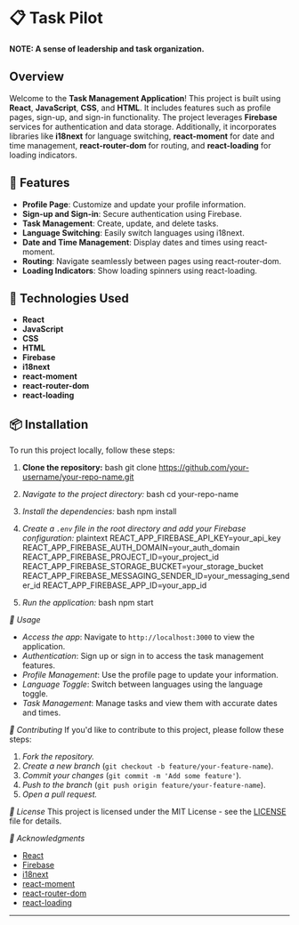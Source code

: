 # 📋 Task Pilot

**NOTE: A sense of leadership and task organization.**

## Overview

Welcome to the **Task Management Application**! This project is built using **React**, **JavaScript**, **CSS**, and **HTML**. It includes features such as profile pages, sign-up, and sign-in functionality. The project leverages **Firebase** services for authentication and data storage. Additionally, it incorporates libraries like **i18next** for language switching, **react-moment** for date and time management, **react-router-dom** for routing, and **react-loading** for loading indicators.

## 🎯 Features

- **Profile Page**: Customize and update your profile information.
- **Sign-up and Sign-in**: Secure authentication using Firebase.
- **Task Management**: Create, update, and delete tasks.
- **Language Switching**: Easily switch languages using i18next.
- **Date and Time Management**: Display dates and times using react-moment.
- **Routing**: Navigate seamlessly between pages using react-router-dom.
- **Loading Indicators**: Show loading spinners using react-loading.

## 🚀 Technologies Used

- **React**
- **JavaScript**
- **CSS**
- **HTML**
- **Firebase**
- **i18next**
- **react-moment**
- **react-router-dom**
- **react-loading**

## 📦 Installation

To run this project locally, follow these steps:

1. **Clone the repository:**
   bash
   git clone https://github.com/your-username/your-repo-name.git

2. _Navigate to the project directory:_
   bash
   cd your-repo-name

3. _Install the dependencies:_
   bash
   npm install

4. _Create a `.env` file in the root directory and add your Firebase configuration:_
   plaintext
   REACT_APP_FIREBASE_API_KEY=your_api_key
   REACT_APP_FIREBASE_AUTH_DOMAIN=your_auth_domain
   REACT_APP_FIREBASE_PROJECT_ID=your_project_id
   REACT_APP_FIREBASE_STORAGE_BUCKET=your_storage_bucket
   REACT_APP_FIREBASE_MESSAGING_SENDER_ID=your_messaging_sender_id
   REACT_APP_FIREBASE_APP_ID=your_app_id

5. _Run the application:_
   bash
   npm start

_📘 Usage_

- _Access the app_: Navigate to `http://localhost:3000` to view the application.
- _Authentication_: Sign up or sign in to access the task management features.
- _Profile Management_: Use the profile page to update your information.
- _Language Toggle_: Switch between languages using the language toggle.
- _Task Management_: Manage tasks and view them with accurate dates and times.

_🌟 Contributing_
If you'd like to contribute to this project, please follow these steps:

1. _Fork the repository._
2. _Create a new branch_ (`git checkout -b feature/your-feature-name`).
3. _Commit your changes_ (`git commit -m 'Add some feature'`).
4. _Push to the branch_ (`git push origin feature/your-feature-name`).
5. _Open a pull request._

_📜 License_
This project is licensed under the MIT License - see the [LICENSE](LICENSE) file for details.

_🎉 Acknowledgments_

- [React](https://reactjs.org/)
- [Firebase](https://firebase.google.com/)
- [i18next](https://www.i18next.com/)
- [react-moment](https://github.com/headzoo/react-moment)
- [react-router-dom](https://reactrouter.com/)
- [react-loading](https://www.npmjs.com/package/react-loading)

---
